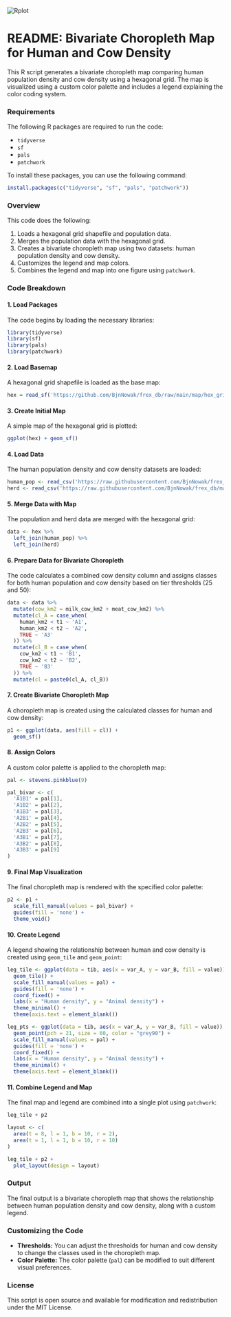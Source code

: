 
![Rplot](https://github.com/user-attachments/assets/7ee34335-6194-42f2-9652-6cb212031e6a)

# README: Bivariate Choropleth Map for Human and Cow Density

This R script generates a bivariate choropleth map comparing human population density and cow density using a hexagonal grid. The map is visualized using a custom color palette and includes a legend explaining the color coding system.

### Requirements

The following R packages are required to run the code:

- `tidyverse`
- `sf`
- `pals`
- `patchwork`

To install these packages, you can use the following command:

```R
install.packages(c("tidyverse", "sf", "pals", "patchwork"))
```

### Overview

This code does the following:

1. Loads a hexagonal grid shapefile and population data.
2. Merges the population data with the hexagonal grid.
3. Creates a bivariate choropleth map using two datasets: human population density and cow density.
4. Customizes the legend and map colors.
5. Combines the legend and map into one figure using `patchwork`.

### Code Breakdown

#### 1. Load Packages

The code begins by loading the necessary libraries:

```R
library(tidyverse)
library(sf)
library(pals)
library(patchwork)
```

#### 2. Load Basemap

A hexagonal grid shapefile is loaded as the base map:

```R
hex = read_sf('https://github.com/BjnNowak/frex_db/raw/main/map/hex_grid.gpkg')
```

#### 3. Create Initial Map

A simple map of the hexagonal grid is plotted:

```R
ggplot(hex) + geom_sf()
```

#### 4. Load Data

The human population density and cow density datasets are loaded:

```R
human_pop <- read_csv('https://raw.githubusercontent.com/BjnNowak/frex_db/main/data/human/human_pop_density.csv')
herd <- read_csv('https://raw.githubusercontent.com/BjnNowak/frex_db/main/data/herds/herds_density_municipality.csv')
```

#### 5. Merge Data with Map

The population and herd data are merged with the hexagonal grid:

```R
data <- hex %>%
  left_join(human_pop) %>%
  left_join(herd)
```

#### 6. Prepare Data for Bivariate Choropleth

The code calculates a combined cow density column and assigns classes for both human population and cow density based on tier thresholds (25 and 50):

```R
data <- data %>%
  mutate(cow_km2 = milk_cow_km2 + meat_cow_km2) %>%
  mutate(cl_A = case_when(
    human_km2 < t1 ~ 'A1',
    human_km2 < t2 ~ 'A2',
    TRUE ~ 'A3'
  )) %>%
  mutate(cl_B = case_when(
    cow_km2 < t1 ~ 'B1',
    cow_km2 < t2 ~ 'B2',
    TRUE ~ 'B3'
  )) %>%
  mutate(cl = paste0(cl_A, cl_B))
```

#### 7. Create Bivariate Choropleth Map

A choropleth map is created using the calculated classes for human and cow density:

```R
p1 <- ggplot(data, aes(fill = cl)) +
  geom_sf()
```

#### 8. Assign Colors

A custom color palette is applied to the choropleth map:

```R
pal <- stevens.pinkblue(9)

pal_bivar <- c(
  'A1B1' = pal[1],
  'A1B2' = pal[2],
  'A1B3' = pal[3],
  'A2B1' = pal[4],
  'A2B2' = pal[5],
  'A2B3' = pal[6],
  'A3B1' = pal[7],
  'A3B2' = pal[8],
  'A3B3' = pal[9]
)
```

#### 9. Final Map Visualization

The final choropleth map is rendered with the specified color palette:

```R
p2 <- p1 +
  scale_fill_manual(values = pal_bivar) +
  guides(fill = 'none') +
  theme_void()
```

#### 10. Create Legend

A legend showing the relationship between human and cow density is created using `geom_tile` and `geom_point`:

```R
leg_tile <- ggplot(data = tib, aes(x = var_A, y = var_B, fill = value)) +
  geom_tile() +
  scale_fill_manual(values = pal) +
  guides(fill = 'none') +
  coord_fixed() +
  labs(x = "Human density", y = "Animal density") +
  theme_minimal() +
  theme(axis.text = element_blank())

leg_pts <- ggplot(data = tib, aes(x = var_A, y = var_B, fill = value)) +
  geom_point(pch = 21, size = 60, color = "grey90") +
  scale_fill_manual(values = pal) +
  guides(fill = 'none') +
  coord_fixed() +
  labs(x = "Human density", y = "Animal density") +
  theme_minimal() +
  theme(axis.text = element_blank())
```

#### 11. Combine Legend and Map

The final map and legend are combined into a single plot using `patchwork`:

```R
leg_tile + p2

layout <- c(
  area(t = 8, l = 1, b = 10, r = 2),
  area(t = 1, l = 1, b = 10, r = 10)
)

leg_tile + p2 + 
  plot_layout(design = layout)
```

### Output

The final output is a bivariate choropleth map that shows the relationship between human population density and cow density, along with a custom legend.

### Customizing the Code

- **Thresholds:** You can adjust the thresholds for human and cow density to change the classes used in the choropleth map.
- **Color Palette:** The color palette (`pal`) can be modified to suit different visual preferences.

### License

This script is open source and available for modification and redistribution under the MIT License.
